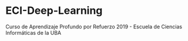 # ECI-Deep-Learning
Curso de Aprendizaje Profundo por Refuerzo 2019 - Escuela de Ciencias Informáticas de la UBA
